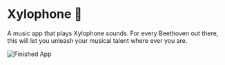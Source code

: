 # Xylophone 🎹

A music app that plays Xylophone sounds. For every Beethoven out there, this will let you unleash your musical talent where ever you are.

![Finished App](https://github.com/Balogzee/Xylophone/Screenshot.png)
